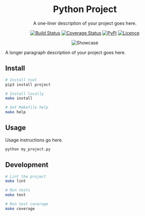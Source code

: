 <div align="center">

# Python Project

A one-liner description of your project goes here.

[![Build Status](https://github.com/Justintime50/PROJECT_NAME/workflows/build/badge.svg)](https://github.com/Justintime50/PROJECT_NAME/actions)
[![Coverage Status](https://coveralls.io/repos/github/USERNAME/PROJECT_NAME/badge.svg?branch=main)](https://coveralls.io/github/USERNAME/PROJECT_NAME?branch=main)
[![PyPi](https://img.shields.io/pypi/v/PROJECT_NAME)](https://pypi.org/project/PROJECT_NAME)
[![Licence](https://img.shields.io/github/license/USERNAME/PROJECT_NAME)](LICENSE)

<img src="assets/showcase.png" alt="Showcase">

</div>

A longer paragraph description of your project goes here.

## Install

```bash
# Install tool
pip3 install project

# Install locally
make install

# Get Makefile help
make help
```

## Usage

Usage instructions go here.

```bash
python my_project.py
```

## Development

```bash
# Lint the project
make lint

# Run tests
make test

# Run test coverage
make coverage
```
